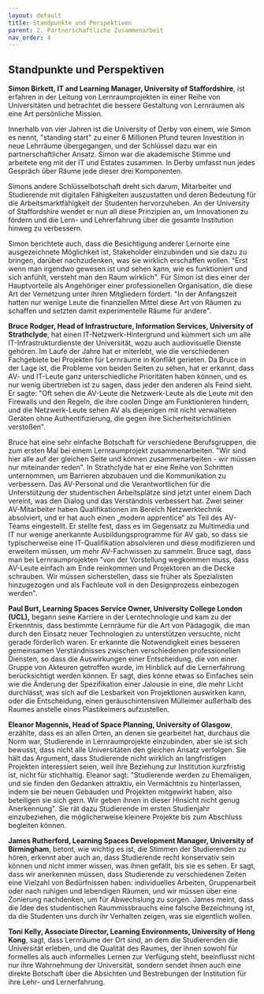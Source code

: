 ```yaml
---
layout: default
title: Standpunkte und Perspektiven
parent: 2. Partnerschaftliche Zusammenarbeit
nav_order: 4
---
```


## Standpunkte und Perspektiven

**Simon Birkett, IT and Learning Manager, University of Staffordshire**,
ist erfahren in der Leitung von Lernraumprojekten in einer Reihe von
Universitäten und betrachtet die bessere Gestaltung von Lernräumen als
eine Art persönliche Mission.

Innerhalb von vier Jahren ist die University of Derby von einem, wie
Simon es nennt, "standing start" zu einer 6 Millionen Pfund teuren
Investition in neue Lehrräume übergegangen, und der Schlüssel dazu war
ein partnerschaftlicher Ansatz. Simon war die akademische Stimme und
arbeitete eng mit der IT und Estates zusammen. In Derby umfasst nun
jedes Gespräch über Räume jede dieser drei Komponenten.

Simons andere Schlüsselbotschaft dreht sich darum, Mitarbeiter und
Studierende mit digitalen Fähigkeiten auszustatten und deren Bedeutung
für die Arbeitsmarktfähigkeit der Studenten hervorzuheben. An der
University of Staffordshire wendet er nun all diese Prinzipien an, um
Innovationen zu fördern und die Lern- und Lehrerfahrung über die gesamte
Institution hinweg zu verbessern.

Simon berichtete auch, dass die Besichtigung anderer Lernorte eine
ausgezeichnete Möglichkeit ist, Stakeholder einzubinden und sie dazu zu
bringen, darüber nachzudenken, was sie wirklich erschaffen wollen. "Erst
wenn man irgendwo gewesen ist und sehen kann, wie es funktioniert und
sich anfühlt, versteht man den Raum wirklich". Für Simon ist dies einer
der Hauptvorteile als Angehöriger einer professionellen Organisation,
die diese Art der Vernetzung unter ihren Mitgliedern fördert. "In der
Anfangszeit hatten nur wenige Leute die finanziellen Mittel diese Art
von Räumen zu schaffen und setzten damit experimentelle Räume für
andere".

**Bruce Rodger, Head of Infrastructure, Information Services, University
of Strathclyde**, hat einen IT-Netzwerk-Hintergrund und kümmert sich um
alle IT-Infrastrukturdienste der Universität, wozu auch audiovisuelle
Dienste gehören. Im Laufe der Jahre hat er miterlebt, wie die
verschiedenen Fachgebiete bei Projekten für Lernräume in Konflikt
gerieten. Da Bruce in der Lage ist, die Probleme von beiden Seiten zu
sehen, hat er erkannt, dass AV- und IT-Leute ganz unterschiedliche
Prioritäten haben können, und es nur wenig übertrieben ist zu sagen,
dass jeder den anderen als Feind sieht. Er sagte: "Oft sehen die
AV-Leute die Netzwerk-Leute als die Leute mit den Firewalls und den
Regeln, die ihre coolen Dinge am Funktionieren hindern, und die
Netzwerk-Leute sehen AV als diejenigen mit nicht verwalteten Geräten
ohne Authentifizierung, die gegen ihre Sicherheitsrichtlinien
verstoßen".

Bruce hat eine sehr einfache Botschaft für verschiedene Berufsgruppen,
die zum ersten Mal bei einem Lernraumprojekt zusammenarbeiten. "Wir sind
hier alle auf der gleichen Seite und können zusammenarbeiten - wir
müssen nur miteinander reden". In Strathclyde hat er eine Reihe von
Schritten unternommen, um Barrieren abzubauen und die Kommunikation zu
verbessern. Das AV-Personal und die Verantwortlichen für die
Unterstützung der studentischen Arbeitsplätze sind jetzt unter einem
Dach vereint, was den Dialog und das Verständnis verbessert hat. Zwei
seiner AV-Mitarbeiter haben Qualifikationen im Bereich Netzwerktechnik
absolviert, und er hat auch einen „modern apprentice“ als Teil des
AV-Teams eingestellt. Er stellte fest, dass es im Gegensatz zu
Multimedia und IT nur wenige anerkannte Ausbildungsprogramme für AV gab,
so dass sie typischerweise eine IT-Qualifikation absolvieren und diese
modifizieren und erweitern müssen, um mehr AV-Fachwissen zu sammeln.
Bruce sagt, dass man bei Lernraumprojekten "von der Vorstellung
wegkommen muss, dass AV-Leute einfach am Ende reinkommen und Projektoren
an die Decke schrauben. Wir müssen sicherstellen, dass sie früher als
Spezialisten hinzugezogen und als Fachleute voll in den Designprozess
einbezogen werden".

**Paul Burt, Learning Spaces Service Owner, University College London
(UCL),** begann seine Karriere in der Lerntechnologie und kam zu der
Erkenntnis, dass bestimmte Lernräume für die Art von Pädagogik, die man
durch den Einsatz neuer Technologien zu unterstützen versuchte, nicht
gerade förderlich waren. Er erkannte die Notwendigkeit eines besseren
gemeinsamen Verständnisses zwischen verschiedenen professionellen
Diensten, so dass die Auswirkungen einer Entscheidung, die von einer
Gruppe von Akteuren getroffen wurde, im Hinblick auf die Lernerfahrung
berücksichtigt werden können. Er sagt, dies könne etwas so Einfaches
sein wie die Änderung der Spezifikation einer Jalousie in eine, die mehr
Licht durchlässt, was sich auf die Lesbarkeit von Projektionen auswirken
kann, oder die Entscheidung, einen geräuschintensiven Mülleimer
außerhalb des Raumes anstelle eines Plastikeimers aufzustellen.

**Eleanor Magennis, Head of Space Planning, University of Glasgow**,
erzählte, dass es an allen Orten, an denen sie gearbeitet hat, durchaus
die Norm war, Studierende in Lernraumprojekte einzubinden, aber sie ist
sich bewusst, dass nicht alle Universitäten den gleichen Ansatz
verfolgen. Sie hält das Argument, dass Studierende nicht wirklich an
langfristigen Projekten interessiert seien, weil ihre Beziehung zur
Institution kurzfristig ist, nicht für stichhaltig. Eleanor sagt:
"Studierende werden zu Ehemaligen, und sie finden den Gedanken
attraktiv, ein Vermächtnis zu hinterlassen, indem sie bei neuen Gebäuden
und Projekten mitgewirkt haben, also beteiligen sie sich gern. Wir geben
ihnen in dieser Hinsicht nicht genug Anerkennung". Sie rät dazu
Studierende im ersten Studienjahr einzubeziehen, die möglicherweise
kleinere Projekte bis zum Abschluss begleiten können.

**James Rutherford, Learning Spaces Development Manager, University of
Birmingham**, betont, wie wichtig es ist, die Stimmen der Studierenden
zu hören, erkennt aber auch an, dass Studierende recht konservativ sein
können und nicht immer wissen, was ihnen gefällt, bis sie es sehen. Er
sagt, dass wir anerkennen müssen, dass Studierende zu verschiedenen
Zeiten eine Vielzahl von Bedürfnissen haben: individuelles Arbeiten,
Gruppenarbeit oder nach ruhigen und lebendigen Räumen, und wir müssen
über eine Zonierung nachdenken, um für Abwechslung zu sorgen. James
meint, dass die Idee des studentischen Raummissbrauchs eine falsche
Bezeichnung ist, da die Studenten uns durch ihr Verhalten zeigen, was
sie eigentlich wollen.

**Toni Kelly, Associate Director, Learning Environments, University of
Hong Kong**, sagt, dass Lernräume der Ort sind, an dem die Studierenden
die Universität erleben, und die Qualität des Raumes, der ihnen sowohl
für formelles als auch informelles Lernen zur Verfügung steht,
beeinflusst nicht nur ihre Wahrnehmung der Universität, sondern sendet
ihnen auch eine direkte Botschaft über die Absichten und Bestrebungen
der Institution für ihre Lehr- und Lernerfahrung.
